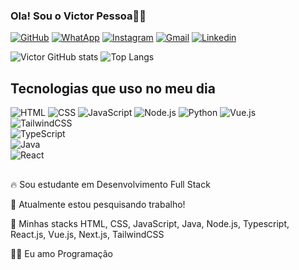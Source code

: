 ### Ola! Sou o Victor Pessoa🖐🏽

[![GitHub](https://img.shields.io/badge/GitHub-100000?style=for-the-badge&logo=github&logoColor=white)](https://github.com/VictorPFe)
[![WhatApp](https://img.shields.io/badge/WhatsApp-25D366?style=for-the-badge&logo=whatsapp&logoColor=white)](https://wa.me/+5571992989634)
[![Instagram](https://img.shields.io/badge/Instagram-E4405F?style=for-the-badge&logo=instagram&logoColor=white)](https://www.instagram.com/_jovemdev/)
[![Gmail](https://img.shields.io/badge/Gmail-D14836?style=for-the-badge&logo=gmail&logoColor=white)](mailto:victorpessoa462@gmail.com)
[![Linkedin](https://img.shields.io/badge/LinkedIn-0077B5?style=for-the-badge&logo=linkedin&logoColor=white)](https://www.linkedin.com/in/victor-pessoa-59535725a/)

![Victor GitHub stats](https://github-readme-stats.vercel.app/api?username=VictorPFe&show_icons=true&theme=dark)
![Top Langs](https://github-readme-stats.vercel.app/api/top-langs/?username=VictorPFe&layout=compact&show_icons=true&theme=dark)

## Tecnologias que uso no meu dia

![HTML](https://img.shields.io/badge/HTML5-E34F26?style=for-the-badge&logo=html5&logoColor=white)
![CSS](https://img.shields.io/badge/CSS3-1572B6?style=for-the-badge&logo=css3&logoColor=white)
![JavaScript](    https://img.shields.io/badge/JavaScript-F7DF1E?style=for-the-badge&logo=javascript&logoColor=black)
![Node.js](https://img.shields.io/badge/Node.js-43853D?style=for-the-badge&logo=node.js&logoColor=white)
![Python](https://img.shields.io/badge/Python-14354C?style=for-the-badge&logo=python&logoColor=white)
![Vue.js](https://img.shields.io/badge/Vue.js-35495E?style=for-the-badge&logo=vue.js&logoColor=4FC08D)  
![TailwindCSS](https://img.shields.io/badge/TailwindCSS-06B6D4?style=for-the-badge&logo=tailwindcss&logoColor=white)  
![TypeScript](https://img.shields.io/badge/TypeScript-3178C6?style=for-the-badge&logo=typescript&logoColor=white)  
![Java](https://img.shields.io/badge/Java-ED8B00?style=for-the-badge&logo=java&logoColor=white)  
![React](https://img.shields.io/badge/React-20232A?style=for-the-badge&logo=react&logoColor=61DAFB)

##

🔥 Sou estudante em Desenvolvimento Full Stack

🔭 Atualmente estou pesquisando trabalho!

💬 Minhas stacks HTML, CSS, JavaScript, Java, Node.js, Typescript, React.js, Vue.js, Next.js, TailwindCSS

👨‍💻 Eu amo Programação

